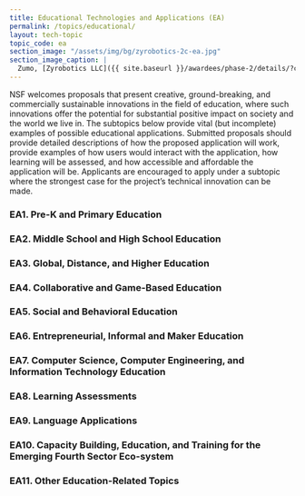 ```yaml
---
title: Educational Technologies and Applications (EA)
permalink: /topics/educational/
layout: tech-topic
topic_code: ea
section_image: "/assets/img/bg/zyrobotics-2c-ea.jpg"
section_image_caption: |
  Zumo, [Zyrobotics LLC]({{ site.baseurl }}/awardees/phase-2/details/?company=zyrobotics-llc#zyrobotics-llc)'s interactive learning tool for kids, shows sensors underneath its shell.
---
```


NSF welcomes proposals that present creative, ground-breaking, and commercially sustainable innovations in the field of education, where such innovations offer the potential for substantial positive impact on society and the world we live in. The subtopics below provide vital (but incomplete) examples of possible educational applications. Submitted proposals should provide detailed descriptions of how the proposed application will work, provide examples of how users would interact with the application, how learning will be assessed, and how accessible and affordable the application will be. Applicants are encouraged to apply under a subtopic where the strongest case for the project’s technical innovation can be made.

### EA1. Pre-K and Primary Education

### EA2. Middle School and High School Education

### EA3. Global, Distance, and Higher Education

### EA4. Collaborative and Game-Based Education

### EA5. Social and Behavioral Education

### EA6. Entrepreneurial, Informal and Maker Education

### EA7. Computer Science, Computer Engineering, and Information Technology Education

### EA8. Learning Assessments

### EA9. Language Applications

### EA10. Capacity Building, Education, and Training for the Emerging Fourth Sector Eco-system

### EA11. Other Education-Related Topics
